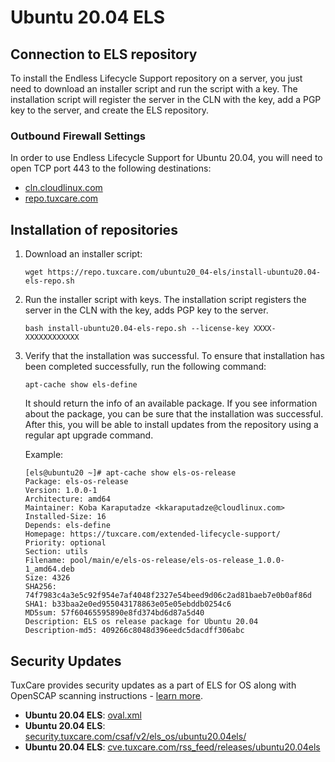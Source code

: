 # Ubuntu 20.04 ELS

## Connection to ELS repository

To install the Endless Lifecycle Support repository on a server, you just need to download an installer script and run the script with a key. The installation script will register the server in the CLN with the key, add a PGP key to the server, and create the ELS repository.

### Outbound Firewall Settings

In order to use Endless Lifecycle Support for Ubuntu 20.04, you will need to open TCP port 443 to the following destinations:

* [cln.cloudlinux.com](http://cln.cloudlinux.com)
* [repo.tuxcare.com](http://repo.tuxcare.com)

## Installation of repositories

1. Download an installer script:

   <CodeWithCopy>

   ```
   wget https://repo.tuxcare.com/ubuntu20_04-els/install-ubuntu20.04-els-repo.sh
   ```

   </CodeWithCopy>

2. Run the installer script with keys. The installation script registers the server in the CLN with the key, adds PGP key to the server.

   <CodeWithCopy>

   ```
   bash install-ubuntu20.04-els-repo.sh --license-key XXXX-XXXXXXXXXXXX
   ```

   </CodeWithCopy>

3. Verify that the installation was successful. To ensure that installation has been completed successfully, run the following command:

   <CodeWithCopy>

   ```
   apt-cache show els-define
   ```

   </CodeWithCopy>

   It should return the info of an available package. If you see information about the package, you can be sure that the installation was successful. After this, you will be able to install updates from the repository using a regular apt upgrade command.

   Example:
 
   ```
   [els@ubuntu20 ~]# apt-cache show els-os-release
   Package: els-os-release
   Version: 1.0.0-1
   Architecture: amd64
   Maintainer: Koba Karaputadze <kkaraputadze@cloudlinux.com>
   Installed-Size: 16
   Depends: els-define
   Homepage: https://tuxcare.com/extended-lifecycle-support/
   Priority: optional
   Section: utils
   Filename: pool/main/e/els-os-release/els-os-release_1.0.0-1_amd64.deb
   Size: 4326
   SHA256: 74f7983c4a3e5c92f954e7af4048f2327e54beed9d06c2ad81baeb7e0b0af86d
   SHA1: b33baa2e0ed955043178863e05e05ebddb0254c6
   MD5sum: 57f60465595890e8fd374bd6d87a5d40
   Description: ELS os release package for Ubuntu 20.04
   Description-md5: 409266c8048d396eedc5dacdff306abc
   ```

## Security Updates

TuxCare provides security updates as a part of ELS for OS along with OpenSCAP scanning instructions - [learn more](./security-updates).

* **Ubuntu 20.04 ELS**: [oval.xml](https://security.tuxcare.com/oval/els_os/ubuntu20.04els/oval.xml)
* **Ubuntu 20.04 ELS**: [security.tuxcare.com/csaf/v2/els_os/ubuntu20.04els/](https://security.tuxcare.com/csaf/v2/els_os/ubuntu20.04els/)
* **Ubuntu 20.04 ELS**: [cve.tuxcare.com/rss_feed/releases/ubuntu20.04els](https://cve.tuxcare.com/rss_feed/releases/ubuntu20.04els)
